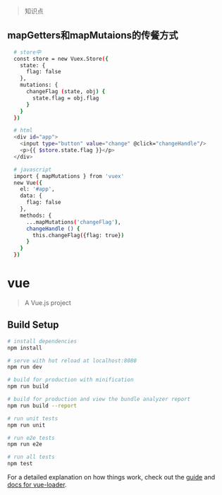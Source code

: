 > 知识点
## mapGetters和mapMutaions的传餐方式
```bash
  # store中
  const store = new Vuex.Store({
    state: {
      flag: false
    },
    mutations: {
      changeFlag (state, obj) {
        state.flag = obj.flag
      }
    }
  })

  # html
  <div id="app">
    <input type="button" value="change" @click="changeHandle"/>
    <p>{{ $store.state.flag }}</p>
  </div>

  # javascript
  import { mapMutations } from 'vuex'
  new Vue({
    el: '#app',
    data: {
      flag: false
    },
    methods: {
      ...mapMutations('changeFlag'),
      changeHandle () {
        this.changeFlag({flag: true})
      }
    }
  })
```
# vue

> A Vue.js project

## Build Setup

``` bash
# install dependencies
npm install

# serve with hot reload at localhost:8080
npm run dev

# build for production with minification
npm run build

# build for production and view the bundle analyzer report
npm run build --report

# run unit tests
npm run unit

# run e2e tests
npm run e2e

# run all tests
npm test
```

For a detailed explanation on how things work, check out the [guide](http://vuejs-templates.github.io/webpack/) and [docs for vue-loader](http://vuejs.github.io/vue-loader).
